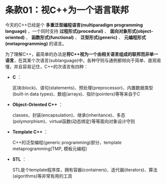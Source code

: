 # 条款01：视C++为一个语言联邦

  今天的C++已经是个 **多重泛型编程语言(multiparadigm programming language)** ，一个同时支持 **过程形式(procedural)** 、 **面向对象形式(object-oriented)** 、 **函数形式(functional)** 、 **泛型形式(generic)** 、 **元编程形式(metaprogramming)** 的语言。



  为了理解C++，最简单的办法是**将C++视为一个由相关语言组成的联邦而非单一语言**，在其某个次语言(sublanguage)中，各种守则与通例都倾向于简单、直观易懂，并且容易记住，C++的次语言有四种：

  - **C** ：

    区块(block)、语句(statements)、预处理(preprocessor)、内置数据类型(built-in data types)、数组(arrays)、指针(pointers)等等来自于C
 
  - **Object-Oriented C++** ：

    classes、封装(encapsulation)、继承(inheritance)、多态(polymorphism)、virtual函数(动态绑定)等等面向对象设计守则

  - **Template C++** ：

    C++的泛型编程(generic programming)部分，template metaprogramming(TMP, 模板元编程)

  - **STL** ：

    STL是个template程序库，拥有容器(containers)、迭代器(iterators)、算法(algorithms)等非常有用的工具
